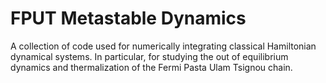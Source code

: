 # FPUT Metastable Dynamics

A collection of code used for numerically integrating classical Hamiltonian dynamical systems. In particular, for studying the out of equilibrium dynamics and thermalization of the Fermi Pasta Ulam Tsignou chain.
